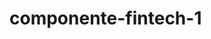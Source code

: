 <!-- generated by markdown-notes-tree -->

# componente-fintech-1

<!-- optional markdown-notes-tree directory description starts here -->

<!-- optional markdown-notes-tree directory description ends here -->


